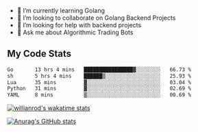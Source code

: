 
- 🌱 I’m currently learning Golang
- 👯 I’m looking to collaborate on Golang Backend Projects
- 🤔 I’m looking for help with backend projects
- 💬 Ask me about Algorithmic Trading Bots

## My Code Stats

<!--START_SECTION:waka-->

```txt
Go       13 hrs 4 mins   ████████████████▓░░░░░░░░   66.73 %
sh       5 hrs 4 mins    ██████▒░░░░░░░░░░░░░░░░░░   25.93 %
Lua      35 mins         ▓░░░░░░░░░░░░░░░░░░░░░░░░   03.04 %
Python   31 mins         ▓░░░░░░░░░░░░░░░░░░░░░░░░   02.69 %
YAML     8 mins          ▒░░░░░░░░░░░░░░░░░░░░░░░░   00.69 %
```

<!--END_SECTION:waka-->

[![willianrod's wakatime stats](https://github-readme-stats.vercel.app/api/wakatime?username=holdandup&layout=compact&theme=react&custom_title=Wakatime%20All%20Time%20Stats&langs_count=8)](https://github.com/anuraghazra/github-readme-stats)

[![Anurag's GitHub stats](https://github-readme-stats.vercel.app/api?username=Kevinbarrero)](https://github.com/anuraghazra/github-readme-stats)




